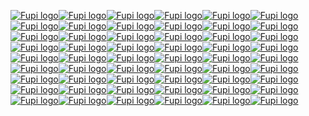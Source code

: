 [![Fupi logo](https://fupi.cat/media/fupicat_88x31.gif)](https://fupi.cat)[![Fupi logo](https://fupi.cat/media/fupicat_88x31.gif)](https://fupi.cat)[![Fupi logo](https://fupi.cat/media/fupicat_88x31.gif)](https://fupi.cat)[![Fupi logo](https://fupi.cat/media/fupicat_88x31.gif)](https://fupi.cat)[![Fupi logo](https://fupi.cat/media/fupicat_88x31.gif)](https://fupi.cat)[![Fupi logo](https://fupi.cat/media/fupicat_88x31.gif)](https://fupi.cat)[![Fupi logo](https://fupi.cat/media/fupicat_88x31.gif)](https://fupi.cat)[![Fupi logo](https://fupi.cat/media/fupicat_88x31.gif)](https://fupi.cat)[![Fupi logo](https://fupi.cat/media/fupicat_88x31.gif)](https://fupi.cat)[![Fupi logo](https://fupi.cat/media/fupicat_88x31.gif)](https://fupi.cat)[![Fupi logo](https://fupi.cat/media/fupicat_88x31.gif)](https://fupi.cat)[![Fupi logo](https://fupi.cat/media/fupicat_88x31.gif)](https://fupi.cat)[![Fupi logo](https://fupi.cat/media/fupicat_88x31.gif)](https://fupi.cat)[![Fupi logo](https://fupi.cat/media/fupicat_88x31.gif)](https://fupi.cat)[![Fupi logo](https://fupi.cat/media/fupicat_88x31.gif)](https://fupi.cat)[![Fupi logo](https://fupi.cat/media/fupicat_88x31.gif)](https://fupi.cat)[![Fupi logo](https://fupi.cat/media/fupicat_88x31.gif)](https://fupi.cat)[![Fupi logo](https://fupi.cat/media/fupicat_88x31.gif)](https://fupi.cat)[![Fupi logo](https://fupi.cat/media/fupicat_88x31.gif)](https://fupi.cat)[![Fupi logo](https://fupi.cat/media/fupicat_88x31.gif)](https://fupi.cat)[![Fupi logo](https://fupi.cat/media/fupicat_88x31.gif)](https://fupi.cat)[![Fupi logo](https://fupi.cat/media/fupicat_88x31.gif)](https://fupi.cat)[![Fupi logo](https://fupi.cat/media/fupicat_88x31.gif)](https://fupi.cat)[![Fupi logo](https://fupi.cat/media/fupicat_88x31.gif)](https://fupi.cat)[![Fupi logo](https://fupi.cat/media/fupicat_88x31.gif)](https://fupi.cat)[![Fupi logo](https://fupi.cat/media/fupicat_88x31.gif)](https://fupi.cat)[![Fupi logo](https://fupi.cat/media/fupicat_88x31.gif)](https://fupi.cat)[![Fupi logo](https://fupi.cat/media/fupicat_88x31.gif)](https://fupi.cat)[![Fupi logo](https://fupi.cat/media/fupicat_88x31.gif)](https://fupi.cat)[![Fupi logo](https://fupi.cat/media/fupicat_88x31.gif)](https://fupi.cat)[![Fupi logo](https://fupi.cat/media/fupicat_88x31.gif)](https://fupi.cat)[![Fupi logo](https://fupi.cat/media/fupicat_88x31.gif)](https://fupi.cat)[![Fupi logo](https://fupi.cat/media/fupicat_88x31.gif)](https://fupi.cat)[![Fupi logo](https://fupi.cat/media/fupicat_88x31.gif)](https://fupi.cat)[![Fupi logo](https://fupi.cat/media/fupicat_88x31.gif)](https://fupi.cat)[![Fupi logo](https://fupi.cat/media/fupicat_88x31.gif)](https://fupi.cat)[![Fupi logo](https://fupi.cat/media/fupicat_88x31.gif)](https://fupi.cat)[![Fupi logo](https://fupi.cat/media/fupicat_88x31.gif)](https://fupi.cat)[![Fupi logo](https://fupi.cat/media/fupicat_88x31.gif)](https://fupi.cat)[![Fupi logo](https://fupi.cat/media/fupicat_88x31.gif)](https://fupi.cat)[![Fupi logo](https://fupi.cat/media/fupicat_88x31.gif)](https://fupi.cat)[![Fupi logo](https://fupi.cat/media/fupicat_88x31.gif)](https://fupi.cat)[![Fupi logo](https://fupi.cat/media/fupicat_88x31.gif)](https://fupi.cat)[![Fupi logo](https://fupi.cat/media/fupicat_88x31.gif)](https://fupi.cat)[![Fupi logo](https://fupi.cat/media/fupicat_88x31.gif)](https://fupi.cat)[![Fupi logo](https://fupi.cat/media/fupicat_88x31.gif)](https://fupi.cat)[![Fupi logo](https://fupi.cat/media/fupicat_88x31.gif)](https://fupi.cat)[![Fupi logo](https://fupi.cat/media/fupicat_88x31.gif)](https://fupi.cat)[![Fupi logo](https://fupi.cat/media/fupicat_88x31.gif)](https://fupi.cat)[![Fupi logo](https://fupi.cat/media/fupicat_88x31.gif)](https://fupi.cat)[![Fupi logo](https://fupi.cat/media/fupicat_88x31.gif)](https://fupi.cat)[![Fupi logo](https://fupi.cat/media/fupicat_88x31.gif)](https://fupi.cat)[![Fupi logo](https://fupi.cat/media/fupicat_88x31.gif)](https://fupi.cat)[![Fupi logo](https://fupi.cat/media/fupicat_88x31.gif)](https://fupi.cat)
